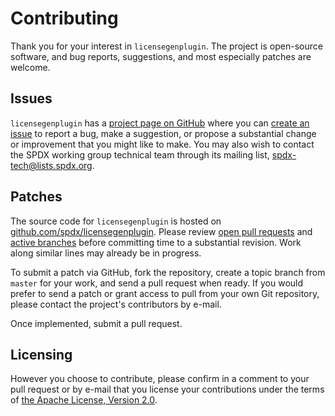 Contributing
============
Thank you for your interest in `licensegenplugin`. The project is open-source software, and bug reports, suggestions, and most especially patches are welcome.

Issues
------
`licensegenplugin` has a [project page on GitHub](https://github.com/spdx/licensegenplugin/) where you can [create an issue](https://github.com/spdx/licensegenplugin/issues/new) to report a bug, make a suggestion, or propose a substantial change or improvement that you might like to make. You may also wish to contact the SPDX working group technical team through its mailing list, [spdx-tech@lists.spdx.org](mailto:spdx-tech@lists.spdx.org).

Patches
-------
The source code for `licensegenplugin` is hosted on  [github.com/spdx/licensegenplugin](https://github.com/spdx/licensegenplugin). Please review [open pull requests](https://github.com/spdx/licensegenplugin/pulls) and [active branches](https://github.com/spdx/licensegenplugin/branches) before committing time to a substantial revision. Work along similar lines may already be in progress.

To submit a patch via GitHub, fork the repository, create a topic branch from `master` for your work, and send a pull request when ready. If you would prefer to send a patch or grant access to pull from your own Git repository, please contact the project's contributors by e-mail.

Once implemented, submit a pull request.



Licensing
---------
However you choose to contribute, please confirm in a comment to your pull request or by e-mail that you license your contributions under the terms of [the Apache License, Version 2.0](http://spdx.org/licenses/Apache-2.0).